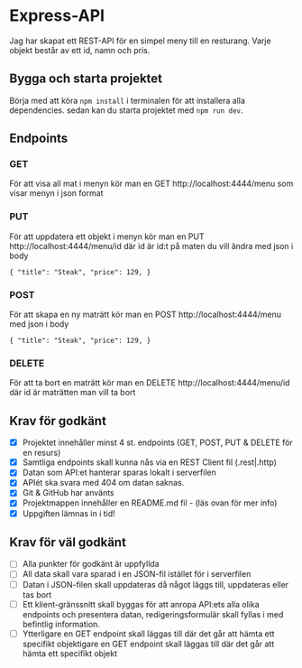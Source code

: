 # Express-API

Jag har skapat ett REST-API för en simpel meny till en resturang. Varje objekt består av ett id, namn och pris.

## Bygga och starta projektet

Börja med att köra `npm install` i terminalen för att installera alla dependencies. sedan kan du starta projektet med `npm run dev`.

## Endpoints

### GET

För att visa all mat i menyn kör man en GET http://localhost:4444/menu som visar menyn i json format

### PUT

För att uppdatera ett objekt i menyn kör man en PUT http://localhost:4444/menu/id där id är id:t på maten du vill ändra med json i body

`{ "title": "Steak", "price": 129, }`

### POST

För att skapa en ny maträtt kör man en POST http://localhost:4444/menu med json i body

`{ "title": "Steak", "price": 129, }`

### DELETE

För att ta bort en maträtt kör man en DELETE http://localhost:4444/menu/id där id är maträtten man vill ta bort

## Krav för godkänt

- [x] Projektet innehåller minst 4 st. endpoints (GET, POST, PUT & DELETE för en resurs)
- [x] Samtliga endpoints skall kunna nås via en REST Client fil (.rest|.http)
- [x] Datan som API:et hanterar sparas lokalt i serverfilen
- [x] APIét ska svara med 404 om datan saknas.
- [x] Git & GitHub har använts
- [x] Projektmappen innehåller en README.md fil - (läs ovan för mer info)
- [x] Uppgiften lämnas in i tid!

## Krav för väl godkänt

- [ ] Alla punkter för godkänt är uppfyllda
- [ ] All data skall vara sparad i en JSON-fil istället för i serverfilen
- [ ] Datan i JSON-filen skall uppdateras då något läggs till, uppdateras eller tas bort
- [ ] Ett klient-gränssnitt skall byggas för att anropa API:ets alla olika endpoints och presentera datan, redigeringsformulär skall fyllas i med befintlig information.
- [ ] Ytterligare en GET endpoint skall läggas till där det går att hämta ett specifikt objektigare en GET endpoint skall läggas till där det går att hämta ett specifikt objekt
